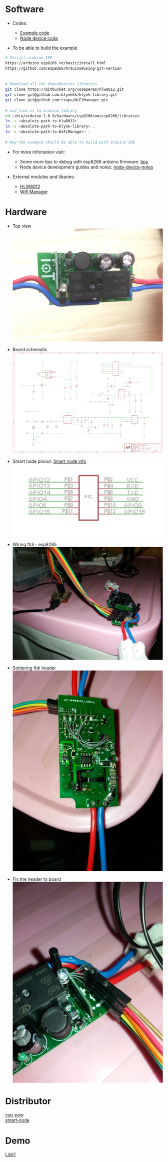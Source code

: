 # Software

- Codes:
    + [Example code](./software/example-esp-pow/example-esp-pow.ino)  
    + [Node device code](./software/node-device/node-device.ino)

- To be able to build the example
```bash
# Install arduino IDE
https://arduino.esp8266.vn/basic/install.html
https://github.com/esp8266/Arduino#using-git-version


# Download all the dependencies libraries
git clone https://bitbucket.org/xoseperez/hlw8012.git
git clone git@github.com:blynkkk/blynk-library.git
git clone git@github.com:tzapu/WiFiManager.git

# and link it to arduino library
cd ~/bin/arduino-1.6.9/hardware/esp8266com/esp8266/libraries
ln -s <absolute-path-to-hlw8012> .
ln -s <absolute-path-to-blynk-library> .
ln -s <absolute-path-to-WiFiManager> .

# Now the example should be able to build with arduino IDE
```
- For more infomation visit:
    + Some more tips to debug with esp8266 arduino firmware: [tips](./software/tips.md)
    + Node device development guides and notes: [node-device-notes](./software/node-device/node-device-notes.md)

- External modules and libaries:
    + [HLW8012](https://bitbucket.org/xoseperez/hlw8012)  
    + [Wifi Manager](https://github.com/tzapu/WiFiManager)  

# Hardware

- Top view
![Top view](./hardware/esp-pow-asem-top.jpg "Top view")  

- Board schematic
![Board schematic](./hardware/esp-power-schematic.png "Board schematic")  

- Smart node pinout: [Smart node info](./hardware/smart-node.md)  
![Smart node pinout](./hardware/smart-note-pinout.png "Smart node pinout")  

- Wiring ftdi - esp8285
![Wiring ftdi - esp8285](./hardware/serial-wiring-1.jpg "Wiring ftdi - esp8285")  

- Soldering ftdi header
![Soldering ftdi header](./hardware/serial-wiring-2.jpg "Soldering ftdi header")  

- Fix the header to board
![Fix the header to board](./hardware/serial-wiring-3.jpg "Fix the header to board")  


# Distributor

[esp-pow](https://iotmaker.vn/esp-pow-thiet-bi-do-dien.html)  
[smart-node](https://iotmaker.vn/smartnode.html)

# Demo

[Link1](https://www.facebook.com/tuanpm.net/videos/1458801410810199/)
